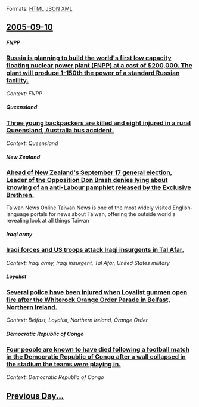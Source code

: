 
Formats: [HTML](2005/09/10/index.html)  [JSON](2005/09/10/index.json)  [XML](2005/09/10/index.xml)  

## [2005-09-10](/news/2005/09/10/index.md)

##### FNPP
### [ Russia is planning to build the world's first low capacity floating nuclear power plant (FNPP) at a cost of $200,000. The plant will produce 1-150th the power of a standard Russian facility. ](/news/2005/09/10/russia-is-planning-to-build-the-world-s-first-low-capacity-floating-nuclear-power-plant-fnpp-at-a-cost-of-200-000-the-plant-will-produc.md)
_Context: FNPP_

##### Queensland
### [ Three young backpackers are killed and eight injured in a rural Queensland, Australia bus accident. ](/news/2005/09/10/three-young-backpackers-are-killed-and-eight-injured-in-a-rural-queensland-australia-bus-accident.md)
_Context: Queensland_

##### New Zealand
### [ Ahead of New Zealand's September 17 general election, Leader of the Opposition Don Brash denies lying about knowing of an anti-Labour pamphlet released by the Exclusive Brethren. ](/news/2005/09/10/ahead-of-new-zealand-s-september-17-general-election-leader-of-the-opposition-don-brash-denies-lying-about-knowing-of-an-anti-labour-pamph.md)
Taiwan News Online Taiwan News is one of the most widely visited English-language portals for news about Taiwan, offering the outside world a revealing look at all things Taiwan

##### Iraqi army
### [ Iraqi forces and US troops attack Iraqi insurgents in Tal Afar. ](/news/2005/09/10/iraqi-forces-and-us-troops-attack-iraqi-insurgents-in-tal-afar.md)
_Context: Iraqi army, Iraqi insurgent, Tal Afar, United States military_

##### Loyalist
### [ Several police have been injured when Loyalist gunmen open fire after the Whiterock Orange Order Parade in Belfast, Northern Ireland. ](/news/2005/09/10/several-police-have-been-injured-when-loyalist-gunmen-open-fire-after-the-whiterock-orange-order-parade-in-belfast-northern-ireland.md)
_Context: Belfast, Loyalist, Northern Ireland, Orange Order_

##### Democratic Republic of Congo
### [ Four people are known to have died following a football match in the Democratic Republic of Congo after a wall collapsed in the stadium the teams were playing in. ](/news/2005/09/10/four-people-are-known-to-have-died-following-a-football-match-in-the-democratic-republic-of-congo-after-a-wall-collapsed-in-the-stadium-the.md)
_Context: Democratic Republic of Congo_

## [Previous Day...](/news/2005/09/9/index.md)

